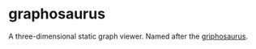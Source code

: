 # graphosaurus

A three-dimensional static graph viewer. Named after the [griphosaurus](https://en.wikipedia.org/wiki/Griphosaurus).
